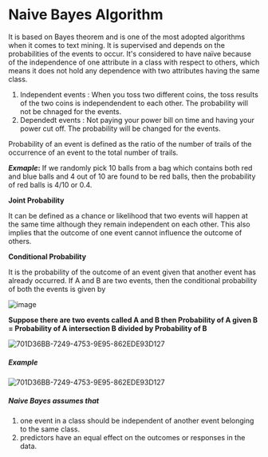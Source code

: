 # Naive Bayes Algorithm

It is based on Bayes theorem and is one of the most adopted algorithms when it comes to text mining. It is supervised and depends on the probabilities of the events to occur. It's considered to have  naïve because of the independence of one attribute in a class with respect to others, which means it does not hold any dependence with two attributes having the same class.

1.  Independent events : When you toss two different coins, the toss results of the two coins is independendent to each other. The probability will not be chnaged for the events.
2.  Dependedt events : Not paying your power bill on time and having your power cut off. The probability will be changed for the events.
 
Probability of an event is defined as the ratio of the number of trails of the occurrence of an event to the total number of trails. 

**_Exmaple_:** If we randomly pick 10 balls from a bag which contains both red and blue balls and 4 out of 10 are found to be red balls, then the probability of red balls is 4/10 or 0.4.

**Joint Probability**

It can be defined as a chance or likelihood that two events will happen at the same time although they remain independent on each other. This also implies that the outcome of one event cannot influence the outcome of others.

**Conditional Probability**

It is the probability of the outcome of an event given that another event has already occurred. If A and B are two events, then the conditional probability of both the events is given by

![image](https://user-images.githubusercontent.com/30498799/115813632-143a2700-a426-11eb-9d41-96e7a290b84f.png)

**Suppose there are two events called A and B then Probability of A given B = Probability of A intersection B divided by Probability of B**


![701D36BB-7249-4753-9E95-862EDE93D127](https://user-images.githubusercontent.com/30498799/115828695-a6e7bf80-a440-11eb-8d71-9bbc47482f91.jpg)


##### Example

![701D36BB-7249-4753-9E95-862EDE93D127](https://user-images.githubusercontent.com/30498799/115849648-aad30c00-a457-11eb-81e0-a23a999bc861.jpg)



##### Naive Bayes assumes that
1. one event in a class should be independent of another event belonging to the same class.
2. predictors have an equal effect on the outcomes or responses in the data.
